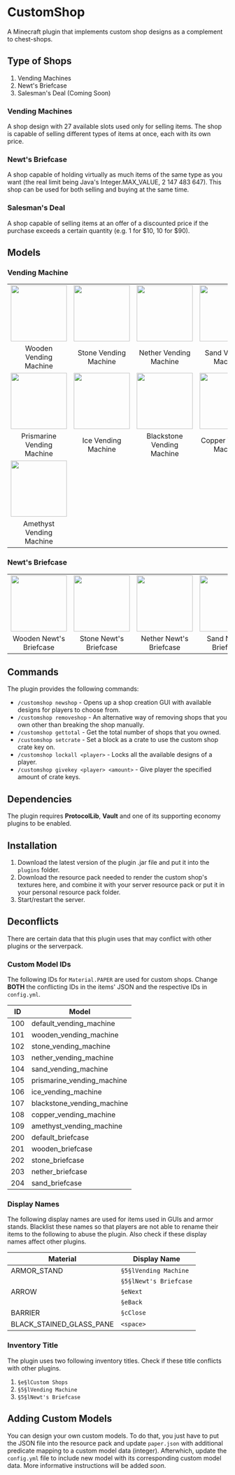 # CustomShop

A Minecraft plugin that implements custom shop designs as a complement to
chest-shops.

## Type of Shops

1. Vending Machines
2. Newt's Briefcase
3. Salesman's Deal (Coming Soon)

### Vending Machines

A shop design with 27 available slots used only for selling items. The shop is
capable of selling different types of items at once, each with its own price.

### Newt's Briefcase

A shop capable of holding virtually as much items of the same type as you want
(the real limit being Java's Integer.MAX_VALUE, 2 147 483 647). This shop can be
used for both selling and buying at the same time.

### Salesman's Deal

A shop capable of selling items at an offer of a discounted price if the
purchase exceeds a certain quantity (e.g. 1 for $10, 10 for $90).

## Models

### Vending Machine

<table style="margin: auto; text-align: center; max-width: 100%;">
<tbody><tr>
<td scope="col" style="width: 68px;">
<a href="https://imgur.com/9O1uP3E" title="Wooden Vending Machine">
<img src="https://i.imgur.com/9O1uP3E.png" decoding="async" width="128"></a>
</td>
<td scope="col" style="width:68px">
<a href="https://imgur.com/hCeiTmn" title="Stone Vending Machine">
<img src="https://i.imgur.com/hCeiTmn.png" decoding="async" width="128"></a>
</td>
<td scope="col" style="width:68px">
<a href="https://imgur.com/SyNNdEH" title="Nether Vending Machine">
<img src="https://i.imgur.com/SyNNdEH.png" decoding="async" width="128"></a>
</td>
<td scope="col" style="width:68px">
<a href="https://imgur.com/L9KKCZD" title="Sand Vending Machine">
<img src="https://i.imgur.com/L9KKCZD.png" decoding="async" width="128"></a>
</td></tr>
<tr>
<td>Wooden Vending Machine</td>
<td>Stone Vending Machine</td>
<td>Nether Vending Machine</td>
<td>Sand Vending Machine</td>
</tr>
<tr>
<td scope="col" style="width: 68px;">
<a href="https://imgur.com/1Jj8Gc6" title="Prismarine Vending Machine">
<img src="https://i.imgur.com/1Jj8Gc6.png" decoding="async" width="128"></a>
</td>
<td scope="col" style="width: 68px;">
<a href="https://imgur.com/4WOLtzt" title="Ice Vending Machine">
<img src="https://i.imgur.com/4WOLtzt.png" decoding="async" width="128"></a>
</td>
<td scope="col" style="width: 68px;">
<a href="https://imgur.com/Fq7LxFY" title="Blackstone Vending Machine">
<img src="https://i.imgur.com/Fq7LxFY.png" decoding="async" width="128"></a>
</td>
<td scope="col" style="width: 68px;">
<a href="https://imgur.com/69eXO9J" title="Copper Vending Machine">
<img src="https://i.imgur.com/69eXO9J.png" decoding="async" width="128"></a>
</td></tr>
<tr>
<td>Prismarine Vending Machine</td>
<td>Ice Vending Machine</td>
<td>Blackstone Vending Machine</td>
<td>Copper Vending Machine</td>
</tr>
<tr>
<td scope="col" style="width: 68px;">
<a href="https://imgur.com/aPEKYGf" title="Amethyst Vending Machine">
<img src="https://i.imgur.com/aPEKYGf.png" decoding="async" width="128"></a>
</td></tr>
<tr>
<td>Amethyst Vending Machine</td>
</tr>
</tbody></table>

### Newt's Briefcase

<table style="margin: auto; text-align: center; max-width: 100%;">
<tbody><tr>
<td scope="col" style="width: 68px;">
<a href="https://imgur.com/soK7Y7L" title="Wooden Newt's Briefcase">
<img src="https://i.imgur.com/soK7Y7L.png" decoding="async" width="128"></a>
</td>
<td scope="col" style="width:68px">
<a href="https://imgur.com/bFFDlsm" title="Stone Newt's Briefcase">
<img src="https://i.imgur.com/bFFDlsm.png" decoding="async" width="128"></a>
</td>
<td scope="col" style="width:68px">
<a href="https://imgur.com/mUPWOaR" title="Nether Newt's Briefcase">
<img src="https://i.imgur.com/mUPWOaR.png" decoding="async" width="128"></a>
</td>
<td scope="col" style="width:68px">
<a href="https://imgur.com/JTlBSW6" title="Sand Newt's Briefcase">
<img src="https://i.imgur.com/JTlBSW6.png" decoding="async" width="128"></a>
</td></tr>
<tr>
<td>Wooden Newt's Briefcase</td>
<td>Stone Newt's Briefcase</td>
<td>Nether Newt's Briefcase</td>
<td>Sand Newt's Briefcase</td>
</tr>
</tbody></table>

## Commands

The plugin provides the following commands:

-   `/customshop newshop` - Opens up a shop creation GUI with available designs
    for players to choose from.
-   `/customshop removeshop` - An alternative way of removing shops that you own
    other than breaking the shop manually.
-   `/customshop gettotal` - Get the total number of shops that you owned.
-   `/customshop setcrate` - Set a block as a crate to use the custom shop crate
    key on.
-   `/customshop lockall <player>` - Locks all the available designs of a player.
-   `/customshop givekey <player> <amount>` - Give player the specified amount
    of crate keys.

## Dependencies

The plugin requires **ProtocolLib**, **Vault** and one of its supporting economy
plugins to be enabled.

## Installation

1.  Download the latest version of the plugin .jar file and put it into the
    `plugins` folder.
2.  Download the resource pack needed to render the custom shop's textures here,
    and combine it with your server resource pack or put it in your personal
    resource pack folder.
3.  Start/restart the server.

## Deconflicts

There are certain data that this plugin uses that may conflict with other
plugins or the serverpack.

### Custom Model IDs

The following IDs for `Material.PAPER` are used for custom shops. Change
**BOTH** the conflicting IDs in the items' JSON and the respective IDs in
`config.yml`.

| **ID** | **Model**                  |
| ------ | -------------------------- |
| 100    | default_vending_machine    |
| 101    | wooden_vending_machine     |
| 102    | stone_vending_machine      |
| 103    | nether_vending_machine     |
| 104    | sand_vending_machine       |
| 105    | prismarine_vending_machine |
| 106    | ice_vending_machine        |
| 107    | blackstone_vending_machine |
| 108    | copper_vending_machine     |
| 109    | amethyst_vending_machine   |
| 200    | default_briefcase          |
| 201    | wooden_briefcase           |
| 202    | stone_briefcase            |
| 203    | nether_briefcase           |
| 204    | sand_briefcase             |

### Display Names

The following display names are used for items used in GUIs and armor stands.
Blacklist these names so that players are not able to rename their items to the
following to abuse the plugin. Also check if these display names affect other
plugins.

| **Material**             | **Display Name**       |
| ------------------------ | ---------------------- |
| ARMOR_STAND              | `§5§lVending Machine`  |
|                          | `§5§lNewt's Briefcase` |
| ARROW                    | `§eNext`               |
|                          | `§eBack`               |
| BARRIER                  | `§cClose`              |
| BLACK_STAINED_GLASS_PANE | `<space>`              |

### Inventory Title

The plugin uses two following inventory titles. Check if these title conflicts
with other plugins.

1. `§e§lCustom Shops`
2. `§5§lVending Machine`
3. `§5§lNewt's Briefcase`

## Adding Custom Models

You can design your own custom models. To do that, you just have to put the JSON
file into the resource pack and update `paper.json` with additional predicate
mapping to a custom model data (integer). Afterwhich, update the `config.yml`
file to include new model with its corresponding custom model data. More
informative instructions will be added _soon_.
